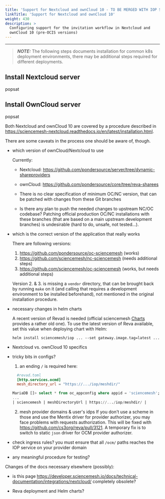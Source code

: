 ```yaml
---
title: 'Support for Nextcloud and ownCloud 10 - TO BE MERGED WITH IOP SETUP'
linkTitle: 'Support for Nextcloud and ownCloud 10'
weight: 430
description: >
  Configuring support for the invitation workflow in Nextcloud and
  ownCloud 10 (pre-OCIS versions)
---
```


---

> **_NOTE:_** The following steps documents installation for common k8s deployment environments,
> there may be additional steps required for different deployments.

## Install Nextcloud server

popsat

## Install OwnCloud server

popsat

Both Nextcloud and ownCloud 10 are covered by a procedure described in
<https://sciencemesh-nextcloud.readthedocs.io/en/latest/installation.html>.

There are some caveats in the process one should be aware of, though.

- which version of ownCloud/Nextcloud to use

  Currently:

  - Nextcloud: <https://github.com/pondersource/server/tree/dynamic-shareproviders>
  - ownCloud:
    <https://github.com/pondersource/core/tree/reva-sharees>

  - There is no clear specification of minimum OC/NC version, that can be patched with changes from these Git branches
  - Is there any plan to push the needed changes to upstream NC/OC codebase? Patching official production OC/NC installations with these branches (that are based on a main upstream development branches) is undesirable (hard to do, unsafe, not tested...).

- which is the correct version of the application that really works

  There are following versions:

  1. <https://github.com/pondersource/oc-sciencemesh> (works)
  2. <https://github.com/sciencemesh/nc-sciencemesh> (needs additional steps)
  3. <https://github.com/sciencemesh/oc-sciencemesh> (works, but needs additional steps)

  Version 2. & 3. is missing a `vendor` directory, that can be brought back by running `make` on it (and calling that requires a development environment to be installed beforehand), not mentioned in the original installation procedure.

- necessary changes in helm charts

  A recent version of Revad is needed (official sciencemesh [Charts](https://github.com/sciencemesh/charts/blob/master/iop/Chart.yaml#L41) provides a rather old one). To use the latest version of Reva available, set this value when deploying chart with Helm:

  ```shell
  helm install sciencemesh/iop ... --set gateway.image.tag=latest ...
  ```

- Nextcloud vs. ownCloud 10 specifics

- tricky bits in configs?

  1. an ending `/` is required here:

  ```toml
    #revad.toml
    [http.services.ocmd]
    mesh_directory_url = "https://.../iop/meshdir/"
  ```

  ```sql
  MariaDB []> select * from oc_appconfig where appid = 'sciencemesh';
  ...
  | sciencemesh | meshDirectoryUrl | https://.../iop/meshdir/ |
  ```

  2. mesh provider domains & user's idps
     If you don't use a scheme in those and use the Mentix driver for provider authorizer, you may face problems with requests authorization. This will be fixed with <https://github.com/cs3org/reva/pull/3121>. A temporary fix is to switch to static `json` driver for OCM provider authorizer.

- check ingress rules?
  you must ensure that all `/ocm/` paths reaches the IOP service on your provider domain

- any meaningful procedure for testing?

Changes of the docs necessary elsewhere (possibly):

- is this page <https://developer.sciencemesh.io/docs/technical-documentation/integrations/nextcloud/> completely obsolete?

- Reva deployment and Helm charts?

```

```
